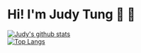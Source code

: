 

<!--
**judytung/judytung** is a ✨ _special_ ✨ repository because its `README.md` (this file) appears on your GitHub profile.

Here are some ideas to get you started:

- 🔭 I’m currently working on ...
- 🌱 I’m currently learning ...
- 👯 I’m looking to collaborate on ...
- 🤔 I’m looking for help with ...
- 💬 Ask me about ...
- 📫 How to reach me: ...
- 😄 Pronouns: ...
- ⚡ Fun fact: ...
-->

# Hi! I'm Judy Tung 🙌 🙌
[![Judy's github stats](https://github-readme-stats.vercel.app/api?username=judytung&theme=gruvbox)](https://github.com/judytung/github-readme-stats)  
[![Top Langs](https://github-readme-stats.vercel.app/api/top-langs/?username=judytung&layout=compact&theme=gruvbox)](https://github.com/judytung/github-readme-stats)

